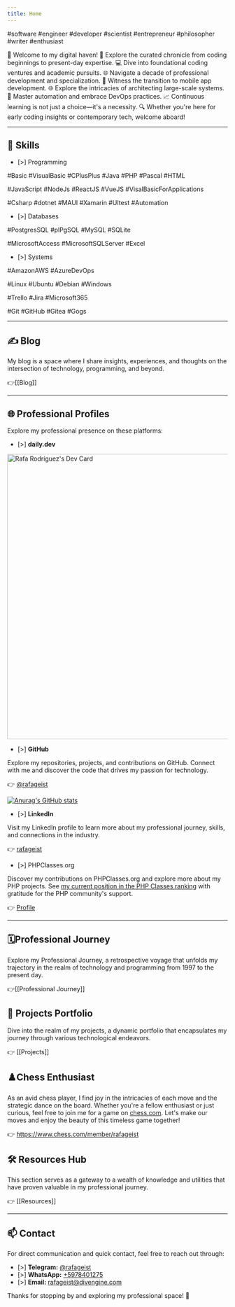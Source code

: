 ```yaml
---
title: Home
---
```

#software #engineer #developer #scientist #entrepreneur #philosopher #writer #enthusiast

🚀 Welcome to my digital haven! 📅 Explore the curated chronicle from coding beginnings to present-day expertise. 💻 Dive into foundational coding ventures and academic pursuits. 🌐 Navigate a decade of professional development and specialization. 📱 Witness the transition to mobile app development. 🌐 Explore the intricacies of architecting large-scale systems. 🤖 Master automation and embrace DevOps practices. 📈 Continuous learning is not just a choice—it's a necessity. 🔍 Whether you're here for early coding insights or contemporary tech, welcome aboard!

___
## 💪 Skills

- [>] Programming

#Basic #VisualBasic #CPlusPlus #Java #PHP #Pascal #HTML 

#JavaScript #NodeJs #ReactJS #VueJS #VisalBasicForApplications

#Csharp #dotnet #MAUI #Xamarin #UItest #Automation

- [>] Databases

#PostgresSQL #plPgSQL #MySQL #SQLite 

#MicrosoftAccess #MicrosoftSQLServer #Excel

- [>] Systems

#AmazonAWS #AzureDevOps

#Linux #Ubuntu #Debian #Windows

#Trello #Jira  #Microsoft365

#Git #GitHub #Gitea #Gogs

___
## ✍️ Blog

My blog is a space where I share insights, experiences, and thoughts on the intersection of technology, programming, and beyond. 

👉[[Blog]]
___
## 🌐 Professional Profiles

Explore my professional presence on these platforms:

- [>] **daily.dev**

<a href="https://app.daily.dev/rafageist"><img src="https://api.daily.dev/devcards/v2/YhEpwXdlkRpAA491aj7nP.png?type=wide&r=zbn&nocache={$nocache}" width="652" alt="Rafa Rodríguez's Dev Card"/></a>

- [>] **GitHub**

Explore my repositories, projects, and contributions on GitHub. Connect with me and discover the code that drives my passion for technology.

👉 [@rafageist](https://github.com/rafageist)

 [![Anurag's GitHub stats](https://github-readme-stats.vercel.app/api?username=rafageist&show_icons=true&show=reviews,discussions_started,discussions_answered,prs_merged,prs_merged_percentage)](https://github.com/rafageist)
 
- [>] **LinkedIn**

Visit my LinkedIn profile to learn more about my professional journey, skills, and connections in the industry.

👉 [rafageist](https://www.linkedin.com/in/rafageist)

- [>] PHPClasses.org

Discover my contributions on PHPClasses.org and explore more about my PHP projects. See [my current position in the PHP Classes ranking](https://www.phpclasses.org/reputation/user/1094404/ranking/) with gratitude for the PHP community's support.

👉 [Profile](https://www.phpclasses.org/browse/author/1094404.html)

___
## 🗓️Professional Journey 

Explore my Professional Journey, a retrospective voyage that unfolds my trajectory in the realm of technology and programming from 1997 to the present day. 

👉[[Professional Journey]]
## 🚀 Projects Portfolio

Dive into the realm of my projects, a dynamic portfolio that encapsulates my journey through various technological endeavors. 

👉 [[Projects]]

## ♟️Chess Enthusiast

As an avid chess player, I find joy in the intricacies of each move and the strategic dance on the board. Whether you're a fellow enthusiast or just curious, feel free to join me for a game on [chess.com](https://www.chess.com/). Let's make our moves and enjoy the beauty of this timeless game together!

👉 https://www.chess.com/member/rafageist
## 🛠️ Resources Hub

This section serves as a gateway to a wealth of knowledge and utilities that have proven valuable in my professional journey. 

👉 [[Resources]]
___
## 📫 Contact

For direct communication and quick contact, feel free to reach out through:

- [>]  **Telegram:** [@rafageist](https://t.me/rafageist)
- [>]  **WhatsApp:** [+5978401275](https://wa.me/+5978401275)
- [>]  **Email:** [rafageist@divengine.com](mailto:rafageist@divengine.com)

Thanks for stopping by and exploring my professional space! 🚀